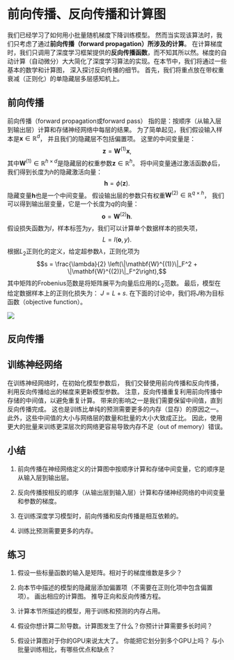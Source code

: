 # 前向传播、反向传播和计算图
我们已经学习了如何用小批量随机梯度下降训练模型。 然而当实现该算法时，我们只考虑了通过**前向传播（forward propagation）所涉及的计算**。 在计算梯度时，我们只调用了深度学习框架提供的**反向传播函数**，而不知其所以然。梯度的自动计算（自动微分）大大简化了深度学习算法的实现。在本节中，我们将通过一些基本的数学和计算图， 深入探讨反向传播的细节。 首先，我们将重点放在带权重衰减（正则化）的单隐藏层多层感知机上。

## 前向传播
前向传播（forward propagation或forward pass） 指的是：按顺序（从输入层到输出层）计算和存储神经网络中每层的结果。
为了简单起见，我们假设输入样本是$\mathbf{x}\in \mathbb{R}^d$， 并且我们的隐藏层不包括偏置项。 这里的中间变量是：
$$\mathbf{z}= \mathbf{W}^{(1)} \mathbf{x},$$
其中$\mathbf{W}^{(1)} \in \mathbb{R}^{h \times d}$是隐藏层的权重参数$\mathbf{z}\in \mathbb{R}^h$。 将中间变量通过激活函数$\phi$后， 我们得到长度为$h$的隐藏激活向量：
$$\mathbf{h}= \phi (\mathbf{z}).$$
隐藏变量$\mathbf{h}$也是一个中间变量。 假设输出层的参数只有权重$\mathbf{W}^{(2)} \in \mathbb{R}^{q \times h}$， 我们可以得到输出层变量，它是一个长度为$q$的向量：
$$\mathbf{o}= \mathbf{W}^{(2)} \mathbf{h}.$$
假设损失函数为$l$，样本标签为$y$，我们可以计算单个数据样本的损失项，
$$L = l(\mathbf{o}, y).$$
根据$L_2$正则化的定义，给定超参数$\lambda$，正则化项为
$$s = \frac{\lambda}{2} \left(\|\mathbf{W}^{(1)}\|_F^2 + \|\mathbf{W}^{(2)}\|_F^2\right),$$
其中矩阵的Frobenius范数是将矩阵展平为向量后应用的$L_2$范数。 最后，模型在给定数据样本上的正则化损失为：
$J = L + s.$
在下面的讨论中，我们将$J$称为目标函数（objective function）。

![](https://zh-v2.d2l.ai/_images/forward.svg)


## 反向传播


## 训练神经网络
在训练神经网络时，在初始化模型参数后， 我们交替使用前向传播和反向传播，利用反向传播给出的梯度来更新模型参数。 注意，反向传播重复利用前向传播中存储的中间值，以避免重复计算。 带来的影响之一是我们需要保留中间值，直到反向传播完成。 这也是训练比单纯的预测需要更多的内存（显存）的原因之一。 此外，这些中间值的大小与网络层的数量和批量的大小大致成正比。 因此，使用更大的批量来训练更深层次的网络更容易导致内存不足（out of memory）错误。

## 小结
1. 前向传播在神经网络定义的计算图中按顺序计算和存储中间变量，它的顺序是从输入层到输出层。

2. 反向传播按相反的顺序（从输出层到输入层）计算和存储神经网络的中间变量和参数的梯度。

3. 在训练深度学习模型时，前向传播和反向传播是相互依赖的。

4. 训练比预测需要更多的内存。
## 练习
1. 假设一些标量函数的输入是矩阵。相对于的梯度维数是多少？

2. 向本节中描述的模型的隐藏层添加偏置项（不需要在正则化项中包含偏置项）。
    画出相应的计算图。
    推导正向和反向传播方程。

3. 计算本节所描述的模型，用于训练和预测的内存占用。

4. 假设你想计算二阶导数。计算图发生了什么？你预计计算需要多长时间？

5. 假设计算图对于你的GPU来说太大了。
    你能把它划分到多个GPU上吗？
    与小批量训练相比，有哪些优点和缺点？